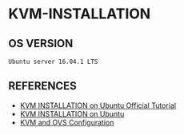 # KVM-INSTALLATION

## OS VERSION
```
Ubuntu server 16.04.1 LTS
```
## REFERENCES
* [KVM INSTALLATION on Ubuntu Official Tutorial](https://help.ubuntu.com/community/KVM/Installation)
* [KVM INSTALLATION on Ubuntu](https://www.cyberciti.biz/faq/how-to-install-kvm-on-ubuntu-linux-14-04/)
* [KVM and OVS Configuration](http://blog.codybunch.com/2016/10/14/KVM-and-OVS-on-Ubuntu-1604/)
